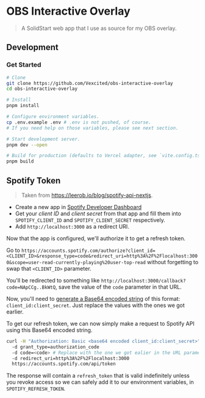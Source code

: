 # OBS Interactive Overlay

> A SolidStart web app that I use as source for my OBS overlay.

## Development

### Get Started

```bash
# Clone
git clone https://github.com/Vexcited/obs-interactive-overlay
cd obs-interactive-overlay

# Install
pnpm install

# Configure environment variables.
cp .env.example .env # .env is not pushed, of course.
# If you need help on those variables, please see next section.

# Start development server.
pnpm dev --open

# Build for production (defaults to Vercel adapter, see `vite.config.ts`)
pnpm build
```

## Spotify Token

> Taken from <https://leerob.io/blog/spotify-api-nextjs>.

- Create a new app in [Spotify Developer Dashboard](https://developer.spotify.com/dashboard/)
- Get your *client ID* and *client secret* from that app and fill them into `SPOTIFY_CLIENT_ID` and `SPOTIFY_CLIENT_SECRET` respectively.
- Add `http://localhost:3000` as a redirect URI.

Now that the app is configured, we'll authorize it to get a refresh token.

Go to `https://accounts.spotify.com/authorize?client_id=<CLIENT_ID>&response_type=code&redirect_uri=http%3A%2F%2Flocalhost:3000&scope=user-read-currently-playing%20user-top-read` without forgetting to swap that `<CLIENT_ID>` parameter.

You'll be redirected to something like `http://localhost:3000/callback?code=NApCCg..BkWtQ`, save the value of the `code` parameter in that URL.

Now, you'll need to [generate a Base64 encoded string](https://www.base64encode.org/) of this format: `client_id:client_secret`. Just replace the values with the ones we got earlier.

To get our refresh token, we can now simply make a request to Spotify API using this Base64 encoded string.

```bash
curl -H "Authorization: Basic <base64 encoded client_id:client_secret>"
  -d grant_type=authorization_code
  -d code=<code> # Replace with the one we got ealier in the URL parameters.
  -d redirect_uri=http%3A%2F%2Flocalhost:3000
  https://accounts.spotify.com/api/token
```

The response will contain a `refresh_token` that is valid indefinitely unless you revoke access
so we can safely add it to our environment variables, in `SPOTIFY_REFRESH_TOKEN`.